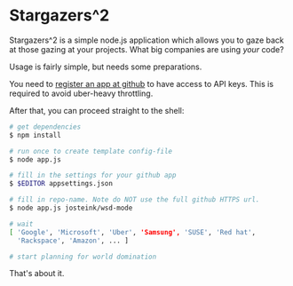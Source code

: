 
# Stargazers^2

Stargazers^2 is a simple node.js application which allows you to gaze
back at those gazing at your projects. What big companies are using *your* code?

Usage is fairly simple, but needs some preparations.

You need to [register an app at github](https://github.com/settings/developers) to
have access to API keys. This is required to avoid uber-heavy throttling.

After that, you can proceed straight to the shell:

````bash
# get dependencies
$ npm install

# run once to create template config-file
$ node app.js

# fill in the settings for your github app
$ $EDITOR appsettings.json

# fill in repo-name. Note do NOT use the full github HTTPS url.
$ node app.js josteink/wsd-mode

# wait
[ 'Google', 'Microsoft', 'Uber', 'Samsung', 'SUSE', 'Red hat',
  'Rackspace', 'Amazon', ... ]

# start planning for world domination
````

That's about it.
